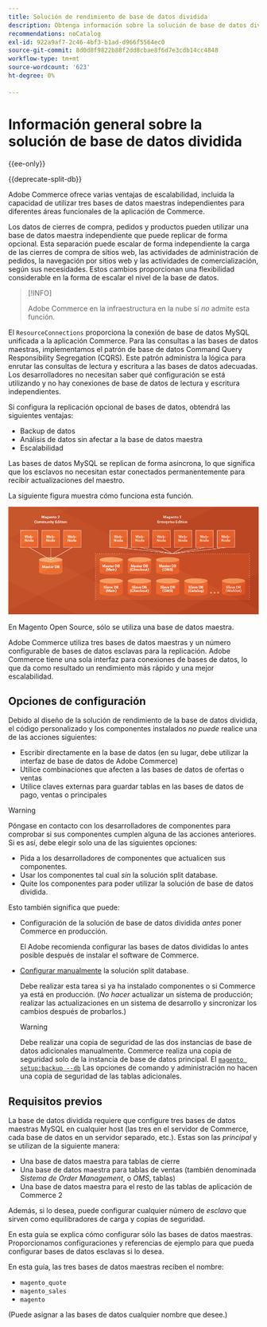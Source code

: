 ```yaml
---
title: Solución de rendimiento de base de datos dividida
description: Obtenga información sobre la solución de base de datos dividida para Adobe Commerce.
recommendations: noCatalog
exl-id: 922a9af7-2c46-4bf3-b1ad-d966f5564ec0
source-git-commit: 8d0d8f9822b88f2dd8cbae8f6d7e3cdb14cc4848
workflow-type: tm+mt
source-wordcount: '623'
ht-degree: 0%

---
```


# Información general sobre la solución de base de datos dividida

{{ee-only}}

{{deprecate-split-db}}

Adobe Commerce ofrece varias ventajas de escalabilidad, incluida la capacidad de utilizar tres bases de datos maestras independientes para diferentes áreas funcionales de la aplicación de Commerce.

Los datos de cierres de compra, pedidos y productos pueden utilizar una base de datos maestra independiente que puede replicar de forma opcional. Esta separación puede escalar de forma independiente la carga de las cierres de compra de sitios web, las actividades de administración de pedidos, la navegación por sitios web y las actividades de comercialización, según sus necesidades. Estos cambios proporcionan una flexibilidad considerable en la forma de escalar el nivel de la base de datos.

>[!INFO]
>
>Adobe Commerce en la infraestructura en la nube sí _no_ admite esta función.

El `ResourceConnections` proporciona la conexión de base de datos MySQL unificada a la aplicación Commerce. Para las consultas a las bases de datos maestras, implementamos el patrón de base de datos Command Query Responsibility Segregation (CQRS). Este patrón administra la lógica para enrutar las consultas de lectura y escritura a las bases de datos adecuadas. Los desarrolladores no necesitan saber qué configuración se está utilizando y no hay conexiones de base de datos de lectura y escritura independientes.

Si configura la replicación opcional de bases de datos, obtendrá las siguientes ventajas:

- Backup de datos
- Análisis de datos sin afectar a la base de datos maestra
- Escalabilidad

Las bases de datos MySQL se replican de forma asíncrona, lo que significa que los esclavos no necesitan estar conectados permanentemente para recibir actualizaciones del maestro.

La siguiente figura muestra cómo funciona esta función.

![Adobe Commerce utiliza diferentes bases de datos para almacenar tablas](../../assets/configuration/split-db-diagram-ee.png)

En Magento Open Source, sólo se utiliza una base de datos maestra.

Adobe Commerce utiliza tres bases de datos maestras y un número configurable de bases de datos esclavas para la replicación. Adobe Commerce tiene una sola interfaz para conexiones de bases de datos, lo que da como resultado un rendimiento más rápido y una mejor escalabilidad.

## Opciones de configuración

Debido al diseño de la solución de rendimiento de la base de datos dividida, el código personalizado y los componentes instalados _no puede_ realice una de las acciones siguientes:

- Escribir directamente en la base de datos (en su lugar, debe utilizar la interfaz de base de datos de Adobe Commerce)
- Utilice combinaciones que afecten a las bases de datos de ofertas o ventas
- Utilice claves externas para guardar tablas en las bases de datos de pago, ventas o principales

>[!WARNING]
>
>Póngase en contacto con los desarrolladores de componentes para comprobar si sus componentes cumplen alguna de las acciones anteriores. Si es así, debe elegir solo una de las siguientes opciones:
>
>- Pida a los desarrolladores de componentes que actualicen sus componentes.
>- Usar los componentes tal cual _sin_ la solución split database.
>- Quite los componentes para poder utilizar la solución de base de datos dividida.

Esto también significa que puede:

- Configuración de la solución de base de datos dividida _antes_ poner Commerce en producción.

  El Adobe recomienda configurar las bases de datos divididas lo antes posible después de instalar el software de Commerce.

- [Configurar manualmente](multi-master-manual.md) la solución split database.

  Debe realizar esta tarea si ya ha instalado componentes o si Commerce ya está en producción. (_No hacer_ actualizar un sistema de producción; realizar las actualizaciones en un sistema de desarrollo y sincronizar los cambios después de probarlos.)

  >[!WARNING]
  >
  >Debe realizar una copia de seguridad de las dos instancias de base de datos adicionales manualmente. Commerce realiza una copia de seguridad solo de la instancia de base de datos principal. El [`magento setup:backup --db`](../../installation/tutorials/backup.md) Las opciones de comando y administración no hacen una copia de seguridad de las tablas adicionales.

## Requisitos previos

La base de datos dividida requiere que configure tres bases de datos maestras MySQL en cualquier host (las tres en el servidor de Commerce, cada base de datos en un servidor separado, etc.). Estas son las _principal_ y se utilizan de la siguiente manera:

- Una base de datos maestra para tablas de cierre
- Una base de datos maestra para tablas de ventas (también denominada _Sistema de Order Management_, o _OMS_, tablas)
- Una base de datos maestra para el resto de las tablas de aplicación de Commerce 2

Además, si lo desea, puede configurar cualquier número de _esclavo_ que sirven como equilibradores de carga y copias de seguridad.

En esta guía se explica cómo configurar sólo las bases de datos maestras. Proporcionamos configuraciones y referencias de ejemplo para que pueda configurar bases de datos esclavas si lo desea.

En esta guía, las tres bases de datos maestras reciben el nombre:

- `magento_quote`
- `magento_sales`
- `magento`

(Puede asignar a las bases de datos cualquier nombre que desee.)
